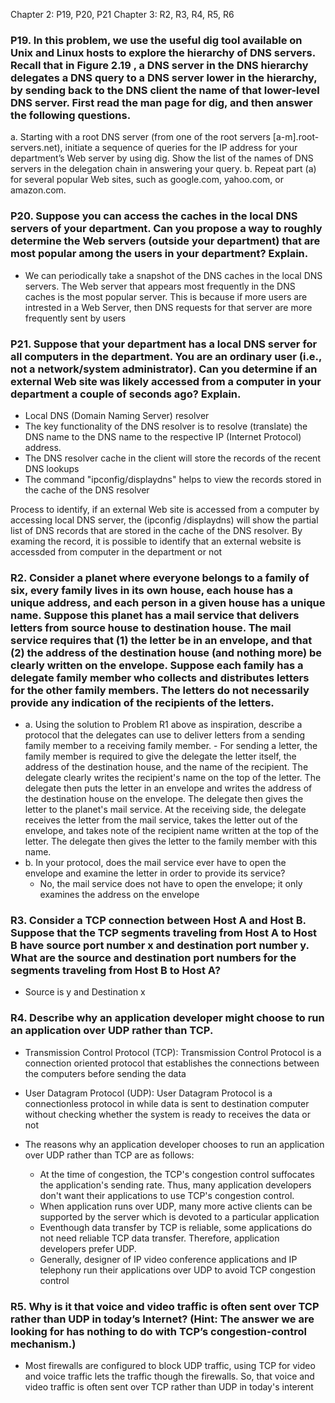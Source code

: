 
Chapter 2: P19, P20, P21
Chapter 3: R2, R3, R4, R5, R6

### P19. In this problem, we use the useful dig tool available on Unix and Linux hosts to explore the hierarchy of DNS servers. Recall that in Figure 2.19 , a DNS server in the DNS hierarchy delegates a DNS query to a DNS server lower in the hierarchy, by sending back to the DNS client the name of that lower-level DNS server. First read the man page for dig, and then answer the following questions. 
a. Starting with a root DNS server (from one of the root servers [a-m].root-servers.net), initiate a sequence of queries for the IP address for your department’s Web server by using dig. Show the list of the names of DNS servers in the delegation chain in answering your query.
b. Repeat part (a) for several popular Web sites, such as google.com, yahoo.com, or amazon.com.

### P20. Suppose you can access the caches in the local DNS servers of your department. Can you propose a way to roughly determine the Web servers (outside your department) that are most popular among the users in your department? Explain.

- We can periodically take a snapshot of the DNS caches in the local DNS servers. The Web server that appears most frequently in the DNS caches is the most popular server. This is because if more users are intrested in a Web Server, then DNS requests for that server are more frequently sent by users 

### P21. Suppose that your department has a local DNS server for all computers in the department. You are an ordinary user (i.e., not a network/system administrator). Can you determine if an external Web site was likely accessed from a computer in your department a couple of seconds ago? Explain.

- Local DNS (Domain Naming Server) resolver 
- The key functionality of the DNS resolver is to resolve (translate) the DNS name to the DNS name to the respective IP (Internet Protocol) address. 
- The DNS resolver cache in the client will store the records of the recent DNS lookups 
- The command "ipconfig/displaydns" helps to view the records stored in the cache of the DNS resolver

Process to identify, if an external Web site is accessed from a computer by accessing local DNS server, the (ipconfig /displaydns) will show the partial list of DNS records that are stored in the cache of the DNS resolver. By examing the record, it is possible to identify that an external website is accessded from computer in the department or not 

### R2. Consider a planet where everyone belongs to a family of six, every family lives in its own house, each house has a unique address, and each person in a given house has a unique name. Suppose this planet has a mail service that delivers letters from source house to destination house. The mail service requires that (1) the letter be in an envelope, and that (2) the address of the destination house (and nothing more) be clearly written on the envelope. Suppose each family has a delegate family member who collects and distributes letters for the other family members. The letters do not necessarily provide any indication of the recipients of the letters.
- a. Using the solution to Problem R1 above as inspiration, describe a protocol that the delegates can use to deliver letters from a sending family member to a receiving family
 member.
      - For sending a letter, the family member is required to give the delegate the letter itself, the address of the destination house, and the name of the recipient. The delegate clearly writes the recipient's name on the top of the letter. The delegate then puts the letter in an envelope and writes the address of the destination house on the envelope. The delegate then gives the letter to the planet's mail service. At the receiving side, the delegate receives the letter from the mail service, takes the letter out of the envelope, and takes note of the recipient name written at the top of the letter. The delegate then gives the letter to the family member with this name.
- b. In your protocol, does the mail service ever have to open the envelope and examine the letter in order to provide its service?
  - No, the mail service does not have to open the envelope; it only examines the address on the envelope

### R3. Consider a TCP connection between Host A and Host B. Suppose that the TCP segments traveling from Host A to Host B have source port number x and destination port number y. What are the source and destination port numbers for the segments traveling from Host B to Host A?

- Source is y and Destination x 

### R4. Describe why an application developer might choose to run an application over UDP rather than TCP.

- Transmission Control Protocol (TCP): Transmission Control Protocol is a connection oriented protocol that establishes the connections between the computers before sending the data 

- User Datagram Protocol (UDP): User Datagram Protocol is a connectionless protocol in while data is sent to destination computer without checking whether the system is ready to receives the data or not 

- The reasons why an application developer chooses to run an application over UDP rather than TCP are as follows:
  - At the time of congestion, the TCP's congestion control suffocates the application's sending rate. Thus, many application developers don't want their applications to use TCP's congestion control. 
  - When application runs over UDP, many more active clients can be supported by the server which is devoted to a particular application 
  - Eventhough data transfer by TCP is reliable, some applications do not need reliable TCP data transfer. Therefore, application developers prefer UDP.
  - Generally, designer of IP video conference applications and IP telephony run their applications over UDP to avoid TCP congestion control 

### R5.  Why is it that voice and video traffic is often sent over TCP rather than UDP in today’s Internet? (Hint: The answer we are looking for has nothing to do with TCP’s congestion-control mechanism.)

- Most firewalls are configured to block UDP traffic, using TCP for video and voice traffic lets the traffic though the firewalls. So, that voice and video traffic is often sent over TCP rather than UDP in today's interent 

